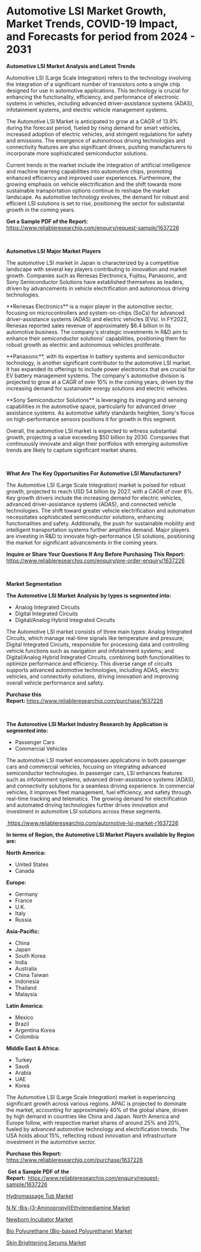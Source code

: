 <p><h1>Automotive LSI Market Growth, Market Trends, COVID-19 Impact, and Forecasts for period from 2024 - 2031</h1></p><p><strong>Automotive LSI Market Analysis and Latest Trends</strong></p>
<p><p>Automotive LSI (Large Scale Integration) refers to the technology involving the integration of a significant number of transistors onto a single chip designed for use in automotive applications. This technology is crucial for enhancing the functionality, efficiency, and performance of electronic systems in vehicles, including advanced driver-assistance systems (ADAS), infotainment systems, and electric vehicle management systems.</p><p>The Automotive LSI Market is anticipated to grow at a CAGR of 13.9% during the forecast period, fueled by rising demand for smart vehicles, increased adoption of electric vehicles, and stringent regulations for safety and emissions. The emergence of autonomous driving technologies and connectivity features are also significant drivers, pushing manufacturers to incorporate more sophisticated semiconductor solutions.</p><p>Current trends in the market include the integration of artificial intelligence and machine learning capabilities into automotive chips, promoting enhanced efficiency and improved user experiences. Furthermore, the growing emphasis on vehicle electrification and the shift towards more sustainable transportation options continue to reshape the market landscape. As automotive technology evolves, the demand for robust and efficient LSI solutions is set to rise, positioning the sector for substantial growth in the coming years.</p></p>
<p><strong>Get a Sample PDF of the Report:&nbsp;</strong> <a href="https://www.reliableresearchiq.com/enquiry/request-sample/1637226">https://www.reliableresearchiq.com/enquiry/request-sample/1637226</a></p>
<p>&nbsp;</p>
<p><strong>Automotive LSI Major Market Players</strong></p>
<p><p>The automotive LSI market in Japan is characterized by a competitive landscape with several key players contributing to innovation and market growth. Companies such as Renesas Electronics, Fujitsu, Panasonic, and Sony Semiconductor Solutions have established themselves as leaders, driven by advancements in vehicle electrification and autonomous driving technologies.</p><p>**Renesas Electronics** is a major player in the automotive sector, focusing on microcontrollers and system-on-chips (SoCs) for advanced driver-assistance systems (ADAS) and electric vehicles (EVs). In FY2022, Renesas reported sales revenue of approximately $6.4 billion in its automotive business. The company's strategic investments in R&D aim to enhance their semiconductor solutions' capabilities, positioning them for robust growth as electric and autonomous vehicles proliferate.</p><p>**Panasonic**, with its expertise in battery systems and semiconductor technology, is another significant contributor to the automotive LSI market. It has expanded its offerings to include power electronics that are crucial for EV battery management systems. The company's automotive division is projected to grow at a CAGR of over 10% in the coming years, driven by the increasing demand for sustainable energy solutions and electric vehicles.</p><p>**Sony Semiconductor Solutions** is leveraging its imaging and sensing capabilities in the automotive space, particularly for advanced driver assistance systems. As automotive safety standards heighten, Sony's focus on high-performance sensors positions it for growth in this segment.</p><p>Overall, the automotive LSI market is expected to witness substantial growth, projecting a value exceeding $50 billion by 2030. Companies that continuously innovate and align their portfolios with emerging automotive trends are likely to capture significant market shares.</p></p>
<p>&nbsp;</p>
<p><strong>What Are The Key Opportunities For Automotive LSI Manufacturers?</strong></p>
<p><p>The Automotive LSI (Large Scale Integration) market is poised for robust growth, projected to reach USD 54 billion by 2027, with a CAGR of over 8%. Key growth drivers include the increasing demand for electric vehicles, advanced driver-assistance systems (ADAS), and connected vehicle technologies. The shift toward greater vehicle electrification and automation necessitates sophisticated semiconductor solutions, enhancing functionalities and safety. Additionally, the push for sustainable mobility and intelligent transportation systems further amplifies demand. Major players are investing in R&D to innovate high-performance LSI solutions, positioning the market for significant advancements in the coming years.</p></p>
<p><strong>Inquire or Share Your Questions If Any Before Purchasing This Report:</strong> <a href="https://www.reliableresearchiq.com/enquiry/pre-order-enquiry/1637226">https://www.reliableresearchiq.com/enquiry/pre-order-enquiry/1637226</a></p>
<p>&nbsp;</p>
<p><strong>Market Segmentation</strong></p>
<p><strong>The Automotive LSI Market Analysis by types is segmented into:</strong></p>
<p><ul><li>Analog Integrated Circuits</li><li>Digital Integrated Circuits</li><li>Digital/Analog Hybrid Integrated Circuits</li></ul></p>
<p><p>The Automotive LSI market consists of three main types: Analog Integrated Circuits, which manage real-time signals like temperature and pressure; Digital Integrated Circuits, responsible for processing data and controlling vehicle functions such as navigation and infotainment systems; and Digital/Analog Hybrid Integrated Circuits, combining both functionalities to optimize performance and efficiency. This diverse range of circuits supports advanced automotive technologies, including ADAS, electric vehicles, and connectivity solutions, driving innovation and improving overall vehicle performance and safety.</p></p>
<p><strong>Purchase this Report:&nbsp;</strong><a href="https://www.reliableresearchiq.com/purchase/1637226">https://www.reliableresearchiq.com/purchase/1637226</a></p>
<p>&nbsp;</p>
<p><strong>The Automotive LSI Market Industry Research by Application is segmented into:</strong></p>
<p><ul><li>Passenger Cars</li><li>Commercial Vehicles</li></ul></p>
<p><p>The automotive LSI market encompasses applications in both passenger cars and commercial vehicles, focusing on integrating advanced semiconductor technologies. In passenger cars, LSI enhances features such as infotainment systems, advanced driver-assistance systems (ADAS), and connectivity solutions for a seamless driving experience. In commercial vehicles, it improves fleet management, fuel efficiency, and safety through real-time tracking and telematics. The growing demand for electrification and automated driving technologies further drives innovation and investment in automotive LSI solutions across these segments.</p></p>
<p><a href="https://www.reliableresearchiq.com/automotive-lsi-market-r1637226">&nbsp;https://www.reliableresearchiq.com/automotive-lsi-market-r1637226</a></p>
<p><strong>In terms of Region, the Automotive LSI Market Players available by Region are:</strong></p>
<p>
    <p> <strong> North America: </strong>
        <ul>
            <li>United States</li>
            <li>Canada</li>
        </ul>
        </p> 
    <p> <strong> Europe: </strong>
        <ul>
            <li>Germany</li>
            <li>France</li>
            <li>U.K.</li>
            <li>Italy</li>
            <li>Russia</li>
        </ul>
        </p> 
    <p> <strong> Asia-Pacific: </strong>
        <ul>
            <li>China</li>
            <li>Japan</li>
            <li>South Korea</li>
            <li>India</li>
            <li>Australia</li>
            <li>China Taiwan</li>
            <li>Indonesia</li>
            <li>Thailand</li>
            <li>Malaysia</li>
        </ul>
        </p> 
    <p> <strong> Latin America: </strong>
        <ul>
            <li>Mexico</li>
            <li>Brazil</li>
            <li>Argentina Korea</li>
            <li>Colombia</li>
        </ul>
        </p> 
    <p> <strong> Middle East & Africa: </strong>
        <ul>
            <li>Turkey</li>
            <li>Saudi</li>
            <li>Arabia</li>
            <li>UAE</li>
            <li>Korea</li>
        </ul>
    </p>
    </p>
<p><p>The Automotive LSI (Large Scale Integration) market is experiencing significant growth across various regions. APAC is projected to dominate the market, accounting for approximately 40% of the global share, driven by high demand in countries like China and Japan. North America and Europe follow, with respective market shares of around 25% and 20%, fueled by advanced automotive technology and electrification trends. The USA holds about 15%, reflecting robust innovation and infrastructure investment in the automotive sector.</p></p>
<p><strong>Purchase this Report: </strong><a href="https://www.reliableresearchiq.com/purchase/1637226">https://www.reliableresearchiq.com/purchase/1637226</a></p>
<p>&nbsp;<strong>Get a Sample PDF of the Report:&nbsp;&nbsp;</strong><a href="https://www.reliableresearchiq.com/enquiry/request-sample/1637226">https://www.reliableresearchiq.com/enquiry/request-sample/1637226</a></p>
<p><strong></strong></p>
<p><p><a href="https://www.linkedin.com/pulse/global-hydromassage-tub-market-trends-analysis-future-zmdoe?trackingId=ESOubSTuQIOTLbONgdMT3A%3D%3D">Hydromassage Tub Market</a></p><p><a href="https://medium.com/@thismohib_39298/n-n-bis-3-aminopropyl-ethylenediamine-industry-forecast-market-shifts-and-strategic-imperatives-4d45fe41925f?postPublishedType=repub">N,N`-Bis-(3-Aminopropyl)Ethylenediamine Market</a></p><p><a href="https://www.linkedin.com/pulse/newborn-incubator-market-size-segmentation-trends-itybe?trackingId=D45qoblNQFiL0L6eAptQTA%3D%3D">Newborn Incubator Market</a></p><p><a href="https://medium.com/@thismohib_39298/insights-into-the-bio-polyurethane-bio-based-polyurethane-market-size-which-is-expanding-with-a-a183148ff6cb">Bio Polyurethane (Bio-based Polyurethane) Market</a></p><p><a href="https://issuu.com/reportprime-2/docs/skin-brightening-serums-market-size_8e8f904be3f2fb">Skin Brightening Serums Market</a></p></p>